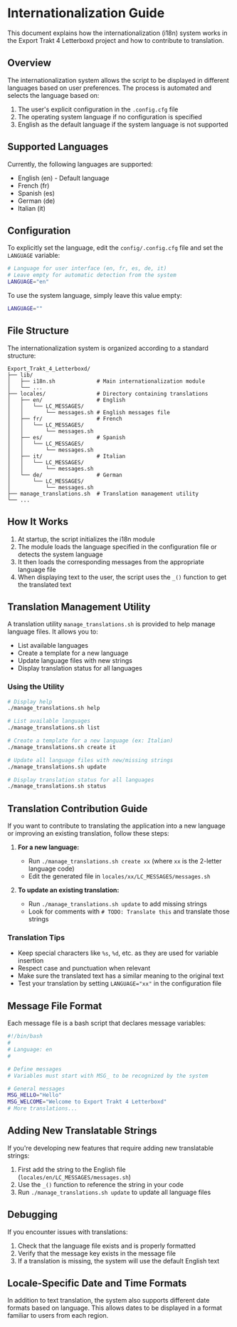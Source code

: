 # Internationalization Guide

This document explains how the internationalization (i18n) system works in the Export Trakt 4 Letterboxd project and how to contribute to translation.

## Overview

The internationalization system allows the script to be displayed in different languages based on user preferences. The process is automated and selects the language based on:

1. The user's explicit configuration in the `.config.cfg` file
2. The operating system language if no configuration is specified
3. English as the default language if the system language is not supported

## Supported Languages

Currently, the following languages are supported:

- English (en) - Default language
- French (fr)
- Spanish (es)
- German (de)
- Italian (it)

## Configuration

To explicitly set the language, edit the `config/.config.cfg` file and set the `LANGUAGE` variable:

```bash
# Language for user interface (en, fr, es, de, it)
# Leave empty for automatic detection from the system
LANGUAGE="en"
```

To use the system language, simply leave this value empty:

```bash
LANGUAGE=""
```

## File Structure

The internationalization system is organized according to a standard structure:

```
Export_Trakt_4_Letterboxd/
├── lib/
│   ├── i18n.sh             # Main internationalization module
│   └── ...
├── locales/                # Directory containing translations
│   ├── en/                 # English
│   │   └── LC_MESSAGES/
│   │       └── messages.sh # English messages file
│   ├── fr/                 # French
│   │   └── LC_MESSAGES/
│   │       └── messages.sh
│   ├── es/                 # Spanish
│   │   └── LC_MESSAGES/
│   │       └── messages.sh
│   ├── it/                 # Italian
│   │   └── LC_MESSAGES/
│   │       └── messages.sh
│   └── de/                 # German
│       └── LC_MESSAGES/
│           └── messages.sh
├── manage_translations.sh  # Translation management utility
└── ...
```

## How It Works

1. At startup, the script initializes the i18n module
2. The module loads the language specified in the configuration file or detects the system language
3. It then loads the corresponding messages from the appropriate language file
4. When displaying text to the user, the script uses the `_()` function to get the translated text

## Translation Management Utility

A translation utility `manage_translations.sh` is provided to help manage language files. It allows you to:

- List available languages
- Create a template for a new language
- Update language files with new strings
- Display translation status for all languages

### Using the Utility

```bash
# Display help
./manage_translations.sh help

# List available languages
./manage_translations.sh list

# Create a template for a new language (ex: Italian)
./manage_translations.sh create it

# Update all language files with new/missing strings
./manage_translations.sh update

# Display translation status for all languages
./manage_translations.sh status
```

## Translation Contribution Guide

If you want to contribute to translating the application into a new language or improving an existing translation, follow these steps:

1. **For a new language:**

   - Run `./manage_translations.sh create xx` (where `xx` is the 2-letter language code)
   - Edit the generated file in `locales/xx/LC_MESSAGES/messages.sh`

2. **To update an existing translation:**
   - Run `./manage_translations.sh update` to add missing strings
   - Look for comments with `# TODO: Translate this` and translate those strings

### Translation Tips

- Keep special characters like `%s`, `%d`, etc. as they are used for variable insertion
- Respect case and punctuation when relevant
- Make sure the translated text has a similar meaning to the original text
- Test your translation by setting `LANGUAGE="xx"` in the configuration file

## Message File Format

Each message file is a bash script that declares message variables:

```bash
#!/bin/bash
#
# Language: en
#

# Define messages
# Variables must start with MSG_ to be recognized by the system

# General messages
MSG_HELLO="Hello"
MSG_WELCOME="Welcome to Export Trakt 4 Letterboxd"
# More translations...
```

## Adding New Translatable Strings

If you're developing new features that require adding new translatable strings:

1. First add the string to the English file (`locales/en/LC_MESSAGES/messages.sh`)
2. Use the `_()` function to reference the string in your code
3. Run `./manage_translations.sh update` to update all language files

## Debugging

If you encounter issues with translations:

1. Check that the language file exists and is properly formatted
2. Verify that the message key exists in the message file
3. If a translation is missing, the system will use the default English text

## Locale-Specific Date and Time Formats

In addition to text translation, the system also supports different date formats based on language. This allows dates to be displayed in a format familiar to users from each region.
